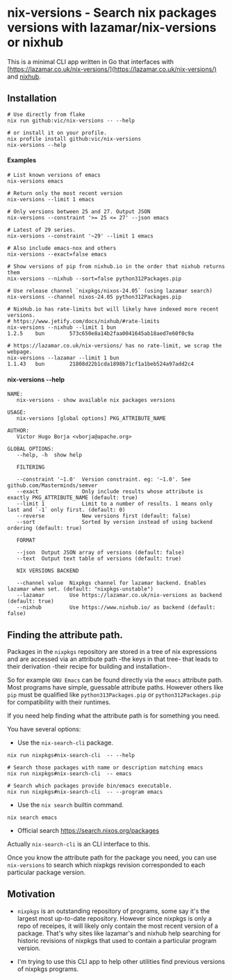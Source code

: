 # nix-versions - Search nix packages versions with lazamar/nix-versions or nixhub

This is a minimal CLI app written in Go that interfaces with [https://lazamar.co.uk/nix-versions/](https://lazamar.co.uk/nix-versions/) and [nixhub](https://nixhub.io).

## Installation

```
# Use directly from flake
nix run github:vic/nix-versions -- --help

# or install it on your profile.
nix profile install github:vic/nix-versions
nix-versions --help
```

#### Examples

```
# List known versions of emacs
nix-versions emacs 

# Return only the most recent version
nix-versions --limit 1 emacs

# Only versions between 25 and 27. Output JSON
nix-versions --constraint '>= 25 <= 27' --json emacs

# Latest of 29 series.
nix-versions --constraint '~29' --limit 1 emacs

# Also include emacs-nox and others
nix-versions --exact=false emacs

# Show versions of pip from nixhub.io in the order that nixhub returns them
nix-versions --nixhub --sort=false python312Packages.pip

# Use release channel `nixpkgs/nixos-24.05` (using lazamar search)
nix-versions --channel nixos-24.05 python312Packages.pip

# NixHub.io has rate-limits but will likely have indexed more recent versions.
# https://www.jetify.com/docs/nixhub/#rate-limits
nix-versions --nixhub --limit 1 bun
1.2.5    bun        573c650e8a14b2faa0041645ab18aed7e60f0c9a

# https://lazamar.co.uk/nix-versions/ has no rate-limit, we scrap the webpage.
nix-versions --lazamar --limit 1 bun
1.1.43   bun        21808d22b1cda1898b71cf1a1beb524a97add2c4
```

#### nix-versions --help

```
NAME:
   nix-versions - show available nix packages versions

USAGE:
   nix-versions [global options] PKG_ATTRIBUTE_NAME

AUTHOR:
   Victor Hugo Borja <vborja@apache.org>

GLOBAL OPTIONS:
   --help, -h  show help

   FILTERING

   --constraint '~1.0'  Version constraint. eg: '~1.0'. See github.com/Masterminds/semver
   --exact              Only include results whose attribute is exactly PKG_ATTRIBUTE_NAME (default: true)
   --limit 1            Limit to a number of results. 1 means only last and `-1` only first. (default: 0)
   --reverse            New versions first (default: false)
   --sort               Sorted by version instead of using backend ordering (default: true)

   FORMAT

   --json  Output JSON array of versions (default: false)
   --text  Output text table of versions (default: true)

   NIX VERSIONS BACKEND

   --channel value  Nixpkgs channel for lazamar backend. Enables lazamar when set. (default: "nixpkgs-unstable")
   --lazamar        Use https://lazamar.co.uk/nix-versions as backend (default: true)
   --nixhub         Use https://www.nixhub.io/ as backend (default: false)
```

## Finding the attribute path.

Packages in the `nixpkgs` repository are stored in a tree of nix expressions and
are accessed via an attribute path -the keys in that tree- that leads to their derivation -their recipe for building and installation-.

So for example `GNU Emacs` can be found directly via the `emacs` attribute path.
Most programs have simple, guessable attribute paths. However others like `pip` must
be qualified like `python313Packages.pip` or `python312Packages.pip` for compatibility with their runtimes.

If you need help finding what the attribute path is for something you need.

You have several options:

- Use the `nix-search-cli` package.

```
nix run nixpkgs#nix-search-cli  -- --help

# Search those packages with name or description matching emacs
nix run nixpkgs#nix-search-cli  -- emacs

# Search which packages provide bin/emacs executable.
nix run nixpkgs#nix-search-cli  -- --program emacs
```

- Use the `nix search` builtin command.

```shell
nix search emacs
```

- Official search https://search.nixos.org/packages

Actually `nix-search-cli` is an CLI interface to this.

Once you know the attribute path for the package you need, you can use `nix-versions` to search which nixpkgs revision corresponded to each particular package version.

## Motivation

- `nixpkgs` is an outstanding repository of programs, some say it's the largest most up-to-date repository. However since nixpkgs is only a repo of receipes, it will likely only contain the most recent version of a package. That's why sites like lazamar's and nixhub help searching for historic revisions of nixpkgs that used to contain a particular program version.

- I'm trying to use this CLI app to help other utilities find previous versions of nixpkgs programs.
